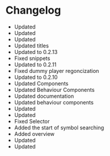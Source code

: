 # Changelog 
- Updated
- Updated
- Updated
- Updated titles
- Updated to 0.2.13
- Fixed snippets
- Updated to 0.2.11
- Fixed dummy player regoncization
- Updated to 0.2.10
- Updated Components
- Updated Behaviour Components
- Updated documentation
- Updated behaviour components
- Updated
- Updated
- Fixed Selector
- Added the start of symbol searching
- Added overview
- Updated
- Updated